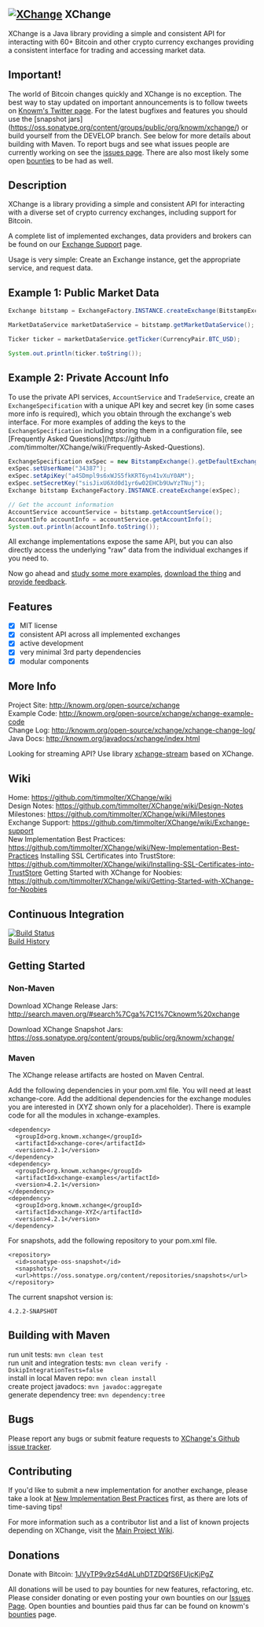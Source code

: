## [![XChange](https://raw.githubusercontent.com/timmolter/XChange/develop/etc/XChange_64_64.png)](http://knowm.org/open-source/xchange) XChange

XChange is a Java library providing a simple and consistent API for interacting with 60+ Bitcoin and other crypto currency exchanges providing a
consistent interface for trading and accessing market data.

## Important!

The world of Bitcoin changes quickly and XChange is no exception. The best way to stay updated on important announcements is to follow tweets on [Knowm's Twitter page](https://twitter.com/knowmorg). For the latest bugfixes and features you should use the [snapshot jars] (https://oss.sonatype.org/content/groups/public/org/knowm/xchange/) or build yourself from the DEVELOP branch. See below for more details about building with Maven. To report bugs and see what issues people are currently working on see the [issues page](https://github.com/timmolter/XChange/issues). There are also most likely some open [bounties](http://knowm.org/open-source/) to be had as well.

## Description

XChange is a library providing a simple and consistent API for interacting with a diverse set of crypto currency exchanges, including support for Bitcoin. 

A complete list of implemented exchanges, data providers and brokers can be found on our [Exchange Support](https://github.com/timmolter/XChange/wiki/Exchange-Support) page. 

Usage is very simple: Create an Exchange instance, get the appropriate service, and request data.

## Example 1: Public Market Data

```java
Exchange bitstamp = ExchangeFactory.INSTANCE.createExchange(BitstampExchange.class.getName());

MarketDataService marketDataService = bitstamp.getMarketDataService();

Ticker ticker = marketDataService.getTicker(CurrencyPair.BTC_USD);

System.out.println(ticker.toString());
```

## Example 2: Private Account Info

To use the private API services, `AccountService` and `TradeService`, create an `ExchangeSpecification` with a unique API key and secret key (in some
cases more info is required), which you obtain through the exchange's web interface. For more examples of adding the keys to the
`ExchangeSpecification` including storing them in a configuration file, see [Frequently Asked Questions](https://github
.com/timmolter/XChange/wiki/Frequently-Asked-Questions).

```java
ExchangeSpecification exSpec = new BitstampExchange().getDefaultExchangeSpecification();
exSpec.setUserName("34387");
exSpec.setApiKey("a4SDmpl9s6xWJS5fkKRT6yn41vXuY0AM");
exSpec.setSecretKey("sisJixU6Xd0d1yr6w02EHCb9UwYzTNuj");
Exchange bitstamp ExchangeFactory.INSTANCE.createExchange(exSpec);

// Get the account information
AccountService accountService = bitstamp.getAccountService();
AccountInfo accountInfo = accountService.getAccountInfo();
System.out.println(accountInfo.toString());
```

All exchange implementations expose the same API, but you can also directly access the underlying "raw" data from the individual exchanges if you need to.

Now go ahead and [study some more examples](http://knowm.org/open-source/xchange/xchange-example-code), [download the thing](http://knowm.org/open-source/xchange/xchange-change-log/) and [provide feedback](https://github.com/timmolter/XChange/issues).

## Features

* [x] MIT license
* [x] consistent API across all implemented exchanges
* [x] active development
* [x] very minimal 3rd party dependencies
* [x] modular components

## More Info

Project Site: <http://knowm.org/open-source/xchange>  
Example Code: <http://knowm.org/open-source/xchange/xchange-example-code>  
Change Log: <http://knowm.org/open-source/xchange/xchange-change-log/>  
Java Docs: <http://knowm.org/javadocs/xchange/index.html>  

Looking for streaming API? Use library [xchange-stream](https://github.com/bitrich-info/xchange-stream) based on XChange.

## Wiki

Home: https://github.com/timmolter/XChange/wiki  
Design Notes: https://github.com/timmolter/XChange/wiki/Design-Notes  
Milestones: https://github.com/timmolter/XChange/wiki/Milestones  
Exchange Support: https://github.com/timmolter/XChange/wiki/Exchange-support  
New Implementation Best Practices: https://github.com/timmolter/XChange/wiki/New-Implementation-Best-Practices
Installing SSL Certificates into TrustStore: https://github.com/timmolter/XChange/wiki/Installing-SSL-Certificates-into-TrustStore
Getting Started with XChange for Noobies: https://github.com/timmolter/XChange/wiki/Getting-Started-with-XChange-for-Noobies

## Continuous Integration

[![Build Status](https://travis-ci.org/timmolter/XChange.png?branch=develop)](https://travis-ci.org/timmolter/XChange.png)  
[Build History](https://travis-ci.org/timmolter/XChange/builds)  

## Getting Started

### Non-Maven

Download XChange Release Jars: http://search.maven.org/#search%7Cga%7C1%7Cknowm%20xchange

Download XChange Snapshot Jars: https://oss.sonatype.org/content/groups/public/org/knowm/xchange/

### Maven

The XChange release artifacts are hosted on Maven Central. 
  
Add the following dependencies in your pom.xml file. You will need at least xchange-core. Add the additional dependencies for the exchange modules you are interested in (XYZ shown only for a placeholder). There is example code for all the modules in xchange-examples.

    <dependency>
      <groupId>org.knowm.xchange</groupId>
      <artifactId>xchange-core</artifactId>
      <version>4.2.1</version>
    </dependency>
    <dependency>
      <groupId>org.knowm.xchange</groupId>
      <artifactId>xchange-examples</artifactId>
      <version>4.2.1</version>
    </dependency>
    <dependency>
      <groupId>org.knowm.xchange</groupId>
      <artifactId>xchange-XYZ</artifactId>
      <version>4.2.1</version>
    </dependency>

For snapshots, add the following repository to your pom.xml file.

    <repository>
      <id>sonatype-oss-snapshot</id>
      <snapshots/>
      <url>https://oss.sonatype.org/content/repositories/snapshots</url>
    </repository>
    
The current snapshot version is: 

    4.2.2-SNAPSHOT
    
## Building with Maven

run unit tests: `mvn clean test`  
run unit and integration tests: `mvn clean verify -DskipIntegrationTests=false`  
install in local Maven repo: `mvn clean install`  
create project javadocs: `mvn javadoc:aggregate`  
generate dependency tree: `mvn dependency:tree`  

## Bugs

Please report any bugs or submit feature requests to [XChange's Github issue tracker](https://github.com/timmolter/XChange/issues).

## Contributing

If you'd like to submit a new implementation for another exchange, please take a look at [New Implementation Best Practices](https://github.com/timmolter/XChange/wiki/New-Implementation-Best-Practices) first, as there are lots of time-saving tips! 

For more information such as a contributor list and a list of known projects depending on XChange, visit the [Main Project Wiki](https://github.com/timmolter/XChange/wiki). 

## Donations

Donate with Bitcoin: [1JVyTP9v9z54dALuhDTZDQfS6FUjcKjPgZ](https://blockchain.info/address/1JVyTP9v9z54dALuhDTZDQfS6FUjcKjPgZ)

All donations will be used to pay bounties for new features, refactoring, etc. Please consider donating or even posting your own bounties on our [Issues Page](https://github.com/timmolter/XChange/issues?state=open). Open bounties and bounties paid thus far can be found on knowm's [bounties](http://knowm.org/open-source/) page.
